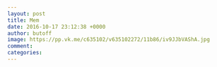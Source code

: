 ```yaml
--- 
layout: post 
title: Mem 
date: 2016-10-17 23:12:38 +0000 
author: butoff 
image: https://pp.vk.me/c635102/v635102272/11b86/iv9JJbVAShA.jpg
comment: 
categories: 
---
```


